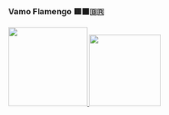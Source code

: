 ### Vamo Flamengo 🟥⬛🇧🇷

<!--
**SamuelValentin/SamuelValentin** is a ✨ _special_ ✨ repository because its `README.md` (this file) appears on your GitHub profile.

Here are some ideas to get you started:

- 🔭 I’m currently working on ...
- 🌱 I’m currently learning ...
- 👯 I’m looking to collaborate on ...
- 🤔 I’m looking for help with ...
- 💬 Ask me about ...
- 📫 How to reach me: ...
- 😄 Pronouns: ...
- ⚡ Fun fact: ...
-->

 <div>
  <a href="https://github.com/SamuelValentin">
  <img height="160em" src="https://github-readme-stats.vercel.app/api?username=SamuelValentin&show_icons=true&theme=algolia&include_all_commits=true&count_private=true"/>
  <img height="145em" src="https://github-readme-stats.vercel.app/api/top-langs/?username=SamuelValentin&layout=compact&langs_count=16&theme=algolia"/>
</div>

